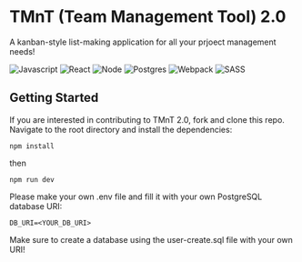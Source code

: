 
# TMnT (Team Management Tool) 2.0

A kanban-style list-making application for all your prjoect management needs!


![Javascript](https://img.shields.io/badge/JavaScript-323330?style=for-the-badge&logo=javascript&logoColor=F7DF1E)
![React](https://img.shields.io/badge/React-20232A?style=for-the-badge&logo=react&logoColor=61DAFB)
![Node](https://img.shields.io/badge/Node.js-339933?style=for-the-badge&logo=nodedotjs&logoColor=white)
![Postgres](https://img.shields.io/badge/PostgreSQL-316192?style=for-the-badge&logo=postgresql&logoColor=white)
![Webpack](https://img.shields.io/badge/Webpack-8DD6F9?style=for-the-badge&logo=Webpack&logoColor=white)
![SASS](https://img.shields.io/badge/SASS-hotpink.svg?style=for-the-badge&logo=SASS&logoColor=white)

## Getting Started

If you are interested in contributing to TMnT 2.0, fork and clone this repo. Navigate to the root directory and install the dependencies:
```
npm install
```
then
```
npm run dev
```
Please make your own .env file and fill it with your own PostgreSQL database URI:

```
DB_URI=<YOUR_DB_URI>
```

Make sure to create a database using the user-create.sql file with your own URI!
    
